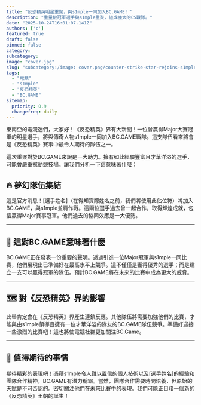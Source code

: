 ```yaml
---
title: "反恐精英明星重聚，與s1mple一同加入BC.GAME！"
description: "重量級冠軍選手與s1mple重聚，組成強大的CS戰隊。"
date: "2025-10-24T16:01:07.141Z"
authors: ['c']
featured: true
draft: false
pinned: false
category:
subcategory:
image: "cover.jpg"
slug: "subcategory:/image: cover.png/counter-strike-star-rejoins-s1mple-on-bc-game"
tags:
  - "電競"
  - "s1mple"
  - "反恐精英"
  - "BC.GAME"
sitemap:
  priority: 0.9
  changefreq: daily
---
```

東南亞的電競迷們，大家好！《反恐精英》界有大新聞！一位曾贏得Major大賽冠軍的明星選手，將與傳奇人物s1mple一同加入BC.GAME戰隊。這支隊伍看來將會是《反恐精英》賽事中最令人期待的隊伍之一。

這次重聚對於BC.GAME來說是一大助力。擁有如此經驗豐富且才華洋溢的選手，可能會嚴重撼動競技場。讓我們分析一下這意味著什麼：

## 🔥 夢幻隊伍集結

這是官方消息！[選手姓名]（在得知實際姓名之前，我們將使用此佔位符）將加入BC.GAME，與s1mple並肩作戰。這兩位選手過去曾一起合作，取得輝煌成就，包括贏得Major賽事冠軍。他們過去的協同效應是一大優勢。

---

## 🚀 這對BC.GAME意味著什麼

BC.GAME正在發表一份重要的聲明。透過引進一位Major冠軍與s1mple一同比賽，他們展現出已準備好在最高水平上競爭。這不僅僅是獲得優秀的選手；而是建立一支可以贏得冠軍的隊伍。預計BC.GAME將在未來的比賽中成為更大的威脅。

---

## 🗺️ 對《反恐精英》界的影響

此舉肯定會在《反恐精英》界產生連鎖反應。其他隊伍將需要加強他們的比賽，才能與由s1mple領導且擁有一位才華洋溢的隊友的BC.GAME隊伍競爭。準備好迎接一些激烈的比賽吧！這也將使電競社群更加關注BC.Game。

---

## 🤔 值得期待的事情

期待精彩的表現吧！憑藉s1mple令人難以置信的個人技術以及[選手姓名]的經驗和團隊合作精神，BC.GAME有潛力稱霸。當然，團隊合作需要時間培養，但原始的天賦是不可否認的。密切關注他們在未來比賽中的表現。我們可能正目睹一個新的《反恐精英》王朝的誕生！